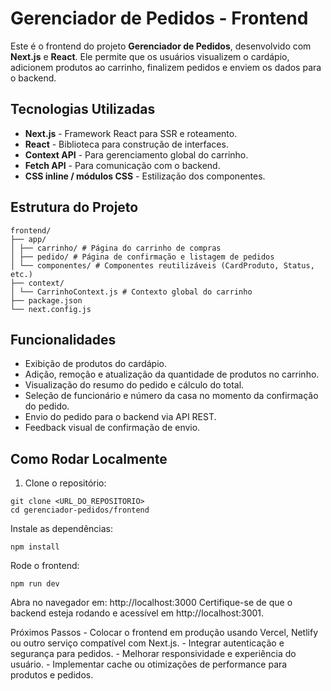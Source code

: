 # Gerenciador de Pedidos - Frontend

Este é o frontend do projeto **Gerenciador de Pedidos**, desenvolvido com **Next.js** e **React**. Ele permite que os usuários visualizem o cardápio, adicionem produtos ao carrinho, finalizem pedidos e enviem os dados para o backend.


## Tecnologias Utilizadas

- **Next.js** - Framework React para SSR e roteamento.
- **React** - Biblioteca para construção de interfaces.
- **Context API** - Para gerenciamento global do carrinho.
- **Fetch API** - Para comunicação com o backend.
- **CSS inline / módulos CSS** - Estilização dos componentes.


## Estrutura do Projeto
```
frontend/
├── app/
│ ├── carrinho/ # Página do carrinho de compras
│ ├── pedido/ # Página de confirmação e listagem de pedidos
│ └── componentes/ # Componentes reutilizáveis (CardProduto, Status, etc.)
├── context/
│ └── CarrinhoContext.js # Contexto global do carrinho
├── package.json
└── next.config.js
```

## Funcionalidades

- Exibição de produtos do cardápio.
- Adição, remoção e atualização da quantidade de produtos no carrinho.
- Visualização do resumo do pedido e cálculo do total.
- Seleção de funcionário e número da casa no momento da confirmação do pedido.
- Envio do pedido para o backend via API REST.
- Feedback visual de confirmação de envio.


## Como Rodar Localmente

1. Clone o repositório:

```
git clone <URL_DO_REPOSITORIO>
cd gerenciador-pedidos/frontend
```
Instale as dependências:
```
npm install
```

Rode o frontend:

```
npm run dev
```

Abra no navegador em:
http://localhost:3000
Certifique-se de que o backend esteja rodando e acessível em http://localhost:3001.

Próximos Passos
    - Colocar o frontend em produção usando Vercel, Netlify ou outro serviço compatível com Next.js.
    - Integrar autenticação e segurança para pedidos.
    - Melhorar responsividade e experiência do usuário.
    - Implementar cache ou otimizações de performance para produtos e pedidos.